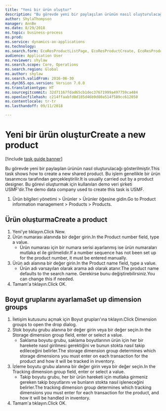 ```yaml
--- 
title: "Yeni bir ürün oluştur"
description: "Bu görevde yeni bir paylaşılan ürünün nasıl oluşturulacağı gösterilmiştir."
author: ShylaThompson
manager: AnnBe
ms.date: 8/29/2018
ms.topic: business-process
ms.prod: 
ms.service: dynamics-ax-applications
ms.technology: 
ms.search.form: EcoResProductListPage, EcoResProductCreate, EcoResProductDetails, EcoResProductInventoryDimensionGroups
audience: Application User
ms.reviewer: shylaw
ms.search.scope: Core, Operations
ms.search.region: Global
ms.author: shylaw
ms.search.validFrom: 2016-06-30
ms.dyn365.ops.version: Version 7.0.0
ms.translationtype: HT
ms.sourcegitcommit: 32d71167fdad65cb1dec37671999a497759ca484
ms.openlocfilehash: c214ffaabfd0d185d46b9d80a514f589cc612050
ms.contentlocale: tr-tr
ms.lasthandoff: 09/11/2018

---
```

# <a name="create-a-new-product"></a><span data-ttu-id="d4d27-103">Yeni bir ürün oluştur</span><span class="sxs-lookup"><span data-stu-id="d4d27-103">Create a new product</span></span>

[!include [task guide banner](../../includes/task-guide-banner.md)]

<span data-ttu-id="d4d27-104">Bu görevde yeni bir paylaşılan ürünün nasıl oluşturulacağı gösterilmiştir.</span><span class="sxs-lookup"><span data-stu-id="d4d27-104">This task shows how to create a new shared product.</span></span> <span data-ttu-id="d4d27-105">Bu işlem genellikle bir ürün tasarımcısı tarafından gerçekleştirilir.</span><span class="sxs-lookup"><span data-stu-id="d4d27-105">It is usually carried out by a product designer.</span></span> <span data-ttu-id="d4d27-106">Bu görevi oluşturmak için kullanılan demo veri şirketi USMF'dir.</span><span class="sxs-lookup"><span data-stu-id="d4d27-106">The demo data company used to create this task is USMF.</span></span>

1. <span data-ttu-id="d4d27-107">Ürün bilgileri yönetimi > Ürünler > Ürünler öğesine gidin.</span><span class="sxs-lookup"><span data-stu-id="d4d27-107">Go to Product information management > Products > Products.</span></span>

## <a name="create-a-product"></a><span data-ttu-id="d4d27-108">Ürün oluşturma</span><span class="sxs-lookup"><span data-stu-id="d4d27-108">Create a product</span></span>
1. <span data-ttu-id="d4d27-109">Yeni'ye tıklayın.</span><span class="sxs-lookup"><span data-stu-id="d4d27-109">Click New.</span></span>
2. <span data-ttu-id="d4d27-110">Ürün numarası alanında bir değer girin.</span><span class="sxs-lookup"><span data-stu-id="d4d27-110">In the Product number field, type a value.</span></span>
    * <span data-ttu-id="d4d27-111">Ürün numarası için bir numara serisi ayarlanmış ise ürün numaraları mutlaka el ile girilmelidir.</span><span class="sxs-lookup"><span data-stu-id="d4d27-111">If a number sequence has not been set up for the product number, it must be entered manually.</span></span>  
3. <span data-ttu-id="d4d27-112">Ürün adı alanına bir değer girin.</span><span class="sxs-lookup"><span data-stu-id="d4d27-112">In the Product name field, type a value.</span></span>
    * <span data-ttu-id="d4d27-113">Ürün adı varsayılan olarak arama adı olarak atanır.</span><span class="sxs-lookup"><span data-stu-id="d4d27-113">The product name defaults to the search name.</span></span> <span data-ttu-id="d4d27-114">Gerekirse bunu değiştirebilirsiniz.</span><span class="sxs-lookup"><span data-stu-id="d4d27-114">You can change this if needed.</span></span>  
4. <span data-ttu-id="d4d27-115">Tamam'a tıklayın.</span><span class="sxs-lookup"><span data-stu-id="d4d27-115">Click OK.</span></span>

## <a name="set-up-dimension-groups"></a><span data-ttu-id="d4d27-116">Boyut gruplarını ayarlama</span><span class="sxs-lookup"><span data-stu-id="d4d27-116">Set up dimension groups</span></span>
1. <span data-ttu-id="d4d27-117">İletişim kutusunu açmak için Boyut grupları'ına tıklayın.</span><span class="sxs-lookup"><span data-stu-id="d4d27-117">Click Dimension groups to open the drop dialog.</span></span>
2. <span data-ttu-id="d4d27-118">Stok boyutu grubu alanına bir değer girin veya bir değer seçin.</span><span class="sxs-lookup"><span data-stu-id="d4d27-118">In the Storage dimension group field, enter or select a value.</span></span>
    * <span data-ttu-id="d4d27-119">Saklama boyutu grubu, saklama boyutlarının ürün için her bir harekete nasıl girilmesi gerektiğini ve bunun stokta nasıl takip edileceğini belirler.</span><span class="sxs-lookup"><span data-stu-id="d4d27-119">The storage dimension group determines which storage dimensions you must enter on each transaction for the product and how it will be tracked in inventory.</span></span>  
3. <span data-ttu-id="d4d27-120">İzleme boyutu grubu alanına bir değer girin veya bir değer seçin.</span><span class="sxs-lookup"><span data-stu-id="d4d27-120">In the Tracking dimension group field, enter or select a value.</span></span>
    * <span data-ttu-id="d4d27-121">Takip boyutu grubu, her bir ürün hareketi için mutlaka girmeniz gereken takip boyutlarını ve bunların stokta nasıl işleneceğini belirler.</span><span class="sxs-lookup"><span data-stu-id="d4d27-121">The tracking dimension group determines which tracking dimensions you must enter for each transaction for the product, and how it will be handled in inventory.</span></span>  
4. <span data-ttu-id="d4d27-122">Tamam'a tıklayın.</span><span class="sxs-lookup"><span data-stu-id="d4d27-122">Click OK.</span></span>


